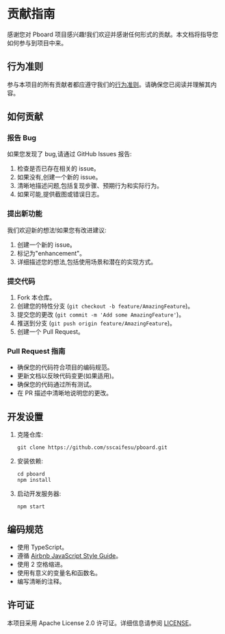 # 贡献指南

感谢您对 Pboard 项目感兴趣!我们欢迎并感谢任何形式的贡献。本文档将指导您如何参与到项目中来。

## 行为准则

参与本项目的所有贡献者都应遵守我们的[行为准则](CODE_OF_CONDUCT.md)。请确保您已阅读并理解其内容。

## 如何贡献

### 报告 Bug

如果您发现了 bug,请通过 GitHub Issues 报告:

1. 检查是否已存在相关的 issue。
2. 如果没有,创建一个新的 issue。
3. 清晰地描述问题,包括复现步骤、预期行为和实际行为。
4. 如果可能,提供截图或错误日志。

### 提出新功能

我们欢迎新的想法!如果您有改进建议:

1. 创建一个新的 issue。
2. 标记为"enhancement"。
3. 详细描述您的想法,包括使用场景和潜在的实现方式。

### 提交代码

1. Fork 本仓库。
2. 创建您的特性分支 (`git checkout -b feature/AmazingFeature`)。
3. 提交您的更改 (`git commit -m 'Add some AmazingFeature'`)。
4. 推送到分支 (`git push origin feature/AmazingFeature`)。
5. 创建一个 Pull Request。

### Pull Request 指南

- 确保您的代码符合项目的编码规范。
- 更新文档以反映代码变更(如果适用)。
- 确保您的代码通过所有测试。
- 在 PR 描述中清晰地说明您的更改。

## 开发设置

1. 克隆仓库:
   ```
   git clone https://github.com/sscaifesu/pboard.git
   ```

2. 安装依赖:
   ```
   cd pboard
   npm install
   ```

3. 启动开发服务器:
   ```
   npm start
   ```

## 编码规范

- 使用 TypeScript。
- 遵循 [Airbnb JavaScript Style Guide](https://github.com/airbnb/javascript)。
- 使用 2 空格缩进。
- 使用有意义的变量名和函数名。
- 编写清晰的注释。

## 许可证

本项目采用 Apache License 2.0 许可证。详细信息请参阅 [LICENSE](LICENSE)。
